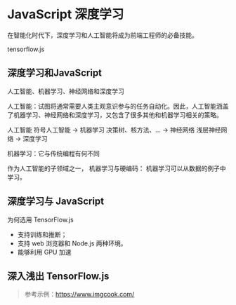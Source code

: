 # JavaScript 深度学习

在智能化时代下，深度学习和人工智能将成为前端工程师的必备技能。

tensorflow.js


## 深度学习和JavaScript

人工智能、机器学习、神经网络和深度学习

人工智能：试图将通常需要人类主观意识参与的任务自动化。因此，人工智能涵盖了机器学习、神经网络和深度学习，又包含了很多其他和机器学习相关的策略。

人工智能 符号人工智能 -> 机器学习 决策树、核方法、... -> 神经网络 浅层神经网络 -> 深度学习

机器学习：它与传统编程有何不同

作为人工智能的子领域之一，
机器学习与硬编码：
机器学习可以从数据的例子中学习。

## 深度学习与 JavaScript

为何选用 TensorFlow.js

- 支持训练和推断；
- 支持 web 浏览器和 Node.js 两种环境。
- 能够利用 GPU 加速

## 深入浅出 TensorFlow.js

> 参考示例：<https://www.imgcook.com/>
